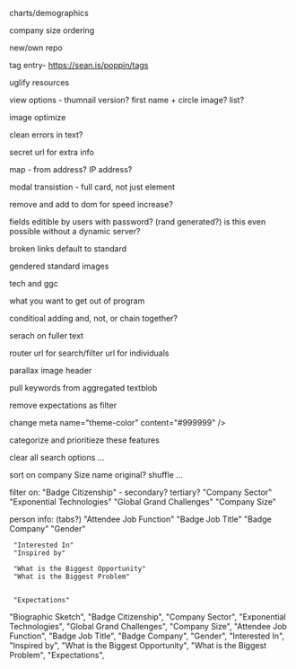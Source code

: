 

charts/demographics

company size ordering

new/own repo

tag entry- https://sean.is/poppin/tags

uglify resources

view options -
	thumnail version? first name + circle image?
	list?

image optimize

clean errors in text?

secret url for extra info

map - from address? IP address?

modal transistion - full card, not just <a> element

remove and add to dom for speed increase?

fields editible by users with password? (rand generated?)
	is this even possible without a dynamic server?

broken links default to standard

gendered standard images

tech and ggc

what you want to get out of program

conditioal adding
	and, not, or
		chain together?

serach on fuller text

router
	url for search/filter
	url for individuals

parallax image header


pull keywords from aggregated textblob

remove expectations as filter

change meta name="theme-color" content="#999999" />


categorize and prioritieze these features

clear all search options
...

sort on
	company Size
	name
	original?
	shuffle
	...

filter on:
	"Badge Citizenship" 		- secondary? tertiary?
	"Company Sector"
	"Exponential Technologies"
	"Global Grand Challenges"
	"Company Size"



person info: (tabs?)
	"Attendee Job Function"
	"Badge Job Title"
	"Badge Company"
	"Gender"


	 "Interested In"
	 "Inspired by"

	 "What is the Biggest Opportunity"
	 "What is the Biggest Problem"


	 "Expectations"

"Biographic Sketch",
"Badge Citizenship",
"Company Sector",
"Exponential Technologies",
"Global Grand Challenges",
"Company Size",
"Attendee Job Function",
"Badge Job Title",
"Badge Company",
"Gender",
"Interested In",
"Inspired by",
"What is the Biggest Opportunity",
"What is the Biggest Problem",
"Expectations",